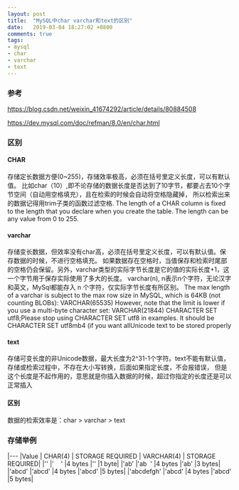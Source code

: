 ```yaml
---
layout: post
title:  "MySQL中char varchar和text的区别"
date:   2019-03-04 18:27:02 +0800
comments: true
tags:
- mysql
- char
- varchar
- text
---
```


### 参考
https://blog.csdn.net/weixin_41674292/article/details/80884508

https://dev.mysql.com/doc/refman/8.0/en/char.html

### 区别
#### CHAR
存储定长数据方便(0~255)，存储效率极高，必须在括号里定义长度，可以有默认值。
比如char（10）,即不论存储的数据长度是否达到了10字节，都要占去10个字节空间（自动用空格填充），且在检索的时候会自动将空格隐藏掉，
所以检索出来的数据记得用trim子类的函数过滤空格.
The length of a CHAR column is fixed to the length that you declare when you create the table. 
The length can be any value from 0 to 255.

#### varchar
存储变长数据，但效率没有char高，必须在括号里定义长度，可以有默认值。保存数据的时候，不进行空格填充。
如果数据存在空格时，当值保存和检索时尾部的空格仍会保留。另外，varchar类型的实际字节长度是它的值的实际长度+1，这一个字节用于保存实际使用了多大的长度。
varchar(n), n表示n个字符，无论汉字和英文，MySql都能存入 n 个字符，仅实际字节长度有所区别。
The max length of a varchar is subject to the max row size in MySQL, which is 64KB (not counting BLOBs):
VARCHAR(65535) However, note that the limit is lower if you use a multi-byte character set:
VARCHAR(21844) CHARACTER SET utf8;Please stop using CHARACTER SET utf8 in examples. It should be CHARACTER SET utf8mb4 
(if you want allUnicode text to be stored properly

#### text
存储可变长度的非Unicode数据，最大长度为2^31-1个字符。text不能有默认值，存储或检索过程中，不存在大小写转换，后面如果指定长度，不会报错误，
但是这个长度是不起作用的，意思就是你插入数据的时候，超过你指定的长度还是可以正常插入

#### 区别
数据的检索效率是：char > varchar > text

### 存储举例
|---
|Value | CHAR(4) | STORAGE REQUIRED | VARCHAR(4) | STORAGE REQUIRED|
|'' |'    ' |4 bytes |'' |1 byte|
|'ab' |'ab  ' |4 bytes |'ab' |3 bytes|
|'abcd' |'abcd' |4 bytes |'abcd' |5 bytes|
|'abcdefgh' |'abcd' |4 bytes |'abcd' |5 bytes|
